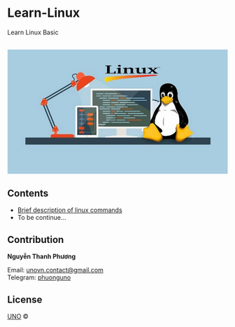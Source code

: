 # Learn-Linux
Learn Linux Basic

<p align="center">
    <br/>
    <a href="https://github.com/phuonguno98/Learn-Linux">	
        <img src="img/linux-cover.jpg" alt="Learn Linux Basic">
    </a>
</p>


## Contents

* [Brief description of linux commands ](content/Linux-command.md)
* To be continue...

## Contribution

**Nguyễn Thanh Phương**

Email: unovn.contact@gmail.com  
Telegram: [phuonguno](https://t.me/phuonguno)

## License

[UNO](LICENSE.md) &copy;
